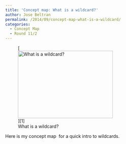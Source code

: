 ```yaml
---
title: 'Concept map: What is a wildcard?'
author: Jose Beltran
permalink: /2014/09/concept-map-what-is-a-wildcard/
categories:
  - Concept Map
  - Round 11/2
---
```

<figure id="attachment_8682" style="width: 300px;" class="wp-caption alignnone">[<img class="size-medium wp-image-8682" alt="What is a wildcard?" src="http://teaching.software-carpentry.org/wp-content/uploads/2014/09/SC-Homework-01-Jose-Beltran-Concept-Map-300x212.png" width="300" height="212" />][1]<figcaption class="wp-caption-text">What is a wildcard?</figcaption></figure> 
Here is my concept map  for a quick intro to wildcards.

 [1]: http://teaching.software-carpentry.org/wp-content/uploads/2014/09/SC-Homework-01-Jose-Beltran-Concept-Map.png
